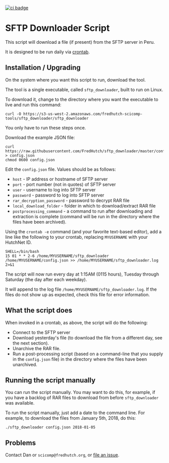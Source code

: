 [![ci badge](https://circleci.com/gh/FredHutch/sftp_downloader.png?style=shield)](https://circleci.com/gh/FredHutch/sftp_downloader)

# SFTP Downloader Script

This script will download a file (if present) from the
SFTP server in Peru.

It is designed to be run daily via [crontab](http://www.adminschoice.com/crontab-quick-reference).

## Installation / Upgrading

On the system where you want this script to run, download the tool.

The tool is a single executable, called `sftp_downloader`, built to run on Linux.

To download it, change to the directory where you want the executable to live and run this command:

```
curl -O https://s3-us-west-2.amazonaws.com/fredhutch-scicomp-tools/sftp_downloader/sftp_downloader
```


You only have to run these steps once.

Download the example JSON file:

```
curl https://raw.githubusercontent.com/FredHutch/sftp_downloader/master/config.json.example > config.json
chmod 0600 config.json
```

Edit the `config.json` file. Values should be as follows:

* `host` - IP address or hostname of SFTP server
* `port` - port number (not in quotes) of SFTP server
* `user` - username to log into SFTP server
* `password` - password to log into SFTP server
* `rar_decryption_password` - password to decrypt RAR file
* `local_download_folder` - folder in which to download/extract RAR file
* `postprocessing_command` - a command to run after downloading and extraction is complete
  (command will be run in the directory where the files have been archived).



Using the `crontab -e` command (and your favorite
text-based editor), add a line like the following
to your crontab, replacing `MYUSERNAME` with your
HutchNet ID.

```
SHELL=/bin/bash
15 01 * * 2-6 /home/MYUSERNAME/sftp_downloader /home/MYUSERNAME/config.json >> /home/MYUSERNAME/sftp_downloader.log 2>&1
```

The script will now run every day at 1:15AM (0115 hours), Tuesday through Saturday
(the day after each weekday).

It will append to the log file
`/home/MYUSERNAME/sftp_downloader.log`.
If the files do not show up as expected, check this file
for error information.

## What the script does

When invoked in a crontab, as above, the script will do the following:

* Connect to the SFTP server
* Download yesterday's file (to download the file from a different day, see the next section).
* Unarchive the RAR file.
* Run a post-processing script (based on a command-line that you supply in the `config.json` file)
  in the directory where the files have been unarchived.


## Running the script manually

You can run the script manually. You may want to do this, for example, if you
have a backlog of RAR files to download from before `sftp_downloader` was available.

To run the script manually, just add a date to the command line. For example, to
download the files from January 5th, 2018, do this:

```
./sftp_downloader config.json 2018-01-05
```

## Problems

Contact Dan or `scicomp@fredhutch.org`, or
[file an issue](https://github.com/FredHutch/sftp_downloader/issues/new).
